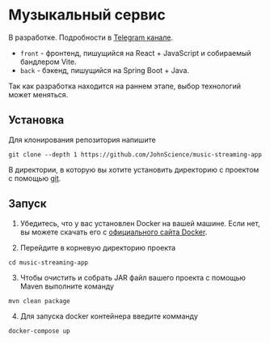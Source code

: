 # Музыкальный сервис

В разработке. Подробности в [Telegram канале](https://t.me/projectmusicapp).

* `front` - фронтенд, пишущийся на React + JavaScript и собираемый бандлером Vite.
* `back` - бэкенд, пишущийся на Spring Boot + Java.

Так как разработка находится на раннем этапе, выбор технологий может меняться.

## Установка

Для клонирования репозитория напишите

```
git clone --depth 1 https://github.com/JohnScience/music-streaming-app
```

В директории, в которую вы хотите установить директорию с проектом с помощью [git](https://git-scm.com/downloads).

## Запуск

1. Убедитесь, что у вас установлен Docker на вашей машине. Если нет, вы можете скачать его с [официального сайта Docker](https://www.docker.com/products/docker-desktop).

2. Перейдите в корневую директорию проекта

```
cd music-streaming-app 
```

3. Чтобы очистить и собрать JAR файл вашего проекта с помощью Maven выполните команду

```
mvn clean package
```

4. Для запуска docker контейнера введите комманду 

``` 
docker-compose up 
```


